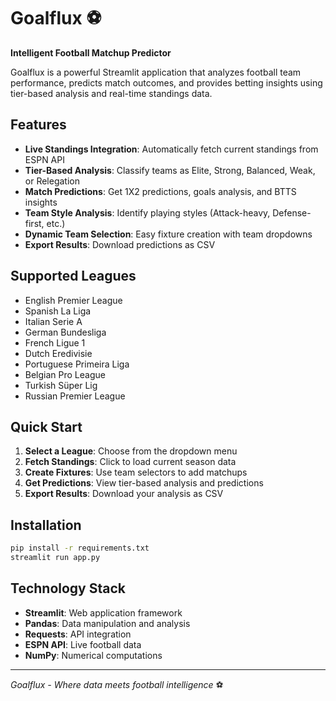 # Goalflux ⚽

**Intelligent Football Matchup Predictor**

Goalflux is a powerful Streamlit application that analyzes football team performance, predicts match outcomes, and provides betting insights using tier-based analysis and real-time standings data.

## Features

- **Live Standings Integration**: Automatically fetch current standings from ESPN API
- **Tier-Based Analysis**: Classify teams as Elite, Strong, Balanced, Weak, or Relegation
- **Match Predictions**: Get 1X2 predictions, goals analysis, and BTTS insights
- **Team Style Analysis**: Identify playing styles (Attack-heavy, Defense-first, etc.)
- **Dynamic Team Selection**: Easy fixture creation with team dropdowns
- **Export Results**: Download predictions as CSV

## Supported Leagues

- English Premier League
- Spanish La Liga
- Italian Serie A
- German Bundesliga
- French Ligue 1
- Dutch Eredivisie
- Portuguese Primeira Liga
- Belgian Pro League
- Turkish Süper Lig
- Russian Premier League

## Quick Start

1. **Select a League**: Choose from the dropdown menu
2. **Fetch Standings**: Click to load current season data
3. **Create Fixtures**: Use team selectors to add matchups
4. **Get Predictions**: View tier-based analysis and predictions
5. **Export Results**: Download your analysis as CSV

## Installation

```bash
pip install -r requirements.txt
streamlit run app.py
```

## Technology Stack

- **Streamlit**: Web application framework
- **Pandas**: Data manipulation and analysis
- **Requests**: API integration
- **ESPN API**: Live football data
- **NumPy**: Numerical computations

---

*Goalflux - Where data meets football intelligence* ⚽